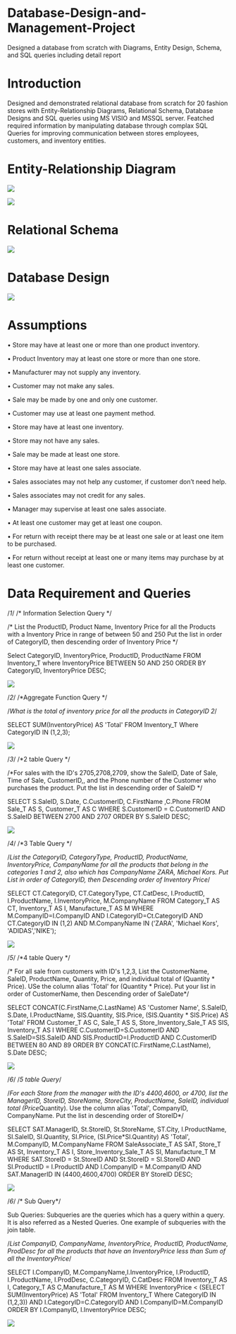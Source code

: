 # Database-Design-and-Management-Project
Designed a database from scratch with Diagrams, Entity Design, Schema, and SQL queries including detail report 

# Introduction
Designed and demonstrated relational database from scratch for 20 fashion stores with Entity-Relationship Diagrams, Relational Schema, Database Designs and SQL queries using MS VISIO and MSSQL server. Featched required information by manipulating database through complax SQL Queries for improving communication between stores employees, customers, and inventory entities. 


# Entity-Relationship Diagram

![](https://github.com/romilpatel78/Database-Design-and-Management-Project/blob/master/EERD%201.PNG)

![](https://github.com/romilpatel78/Database-Design-and-Management-Project/blob/master/EERD%202.PNG)

# Relational Schema

![](https://github.com/romilpatel78/Database-Design-and-Management-Project/blob/master/Relational%20Schema.PNG)

# Database Design

![](https://github.com/romilpatel78/Database-Design-and-Management-Project/blob/master/Database%20Diagram.PNG)

# Assumptions

• Store may have at least one or more than one product inventory.

• Product Inventory may at least one store or more than one store.

• Manufacturer may not supply any inventory.

• Customer may not make any sales.

• Sale may be made by one and only one customer.

• Customer may use at least one payment method.

• Store may have at least one inventory.

• Store may not have any sales.

• Sale may be made at least one store.

• Store may have at least one sales associate.

• Sales associates may not help any customer, if customer don’t need help.

• Sales associates may not credit for any sales.

• Manager may supervise at least one sales associate.

• At least one customer may get at least one coupon.

• For return with receipt there may be at least one sale or at least one item to be purchased.

• For return without receipt at least one or many items may purchase by at least one customer.

# Data Requirement and Queries

/*1*/ /* Information Selection Query */

/* List the ProductID, Product Name, Inventory Price for all the Products with a Inventory Price in range of between 50 and 250 Put the list in order of CategoryID, then descending order of Inventory Price */

Select CategoryID, InventoryPrice, ProductID, ProductName
FROM Inventory_T
where InventoryPrice BETWEEN 50 AND 250
ORDER BY CategoryID, InventoryPrice DESC;

![](https://github.com/romilpatel78/Database-Design-and-Management-Project/blob/master/Queries_Output/Q%201.PNG)

/*2*/ /*Aggregate Function Query */

/*What is the total of inventory price for all the products in CategoryID 2*/

SELECT SUM(InventoryPrice) AS 'Total'
FROM Inventory_T
Where CategoryID IN (1,2,3);

![](https://github.com/romilpatel78/Database-Design-and-Management-Project/blob/master/Queries_Output/Q%202.PNG)

/*3*/ /*2 table Query */

/*For sales with the ID's 2705,2708,2709, show the SaleID, Date of Sale, Time of Sale, CustomerID,, and the Phone number of the Customer who purchases the product. Put the list in descending order of SaleID */

SELECT S.SaleID, S.Date, C.CustomerID, C.FirstName ,C.Phone
FROM Sale_T AS S, Customer_T AS C
WHERE S.CustomerID = C.CustomerID
AND S.SaleID BETWEEN 2700 AND 2707
ORDER BY S.SaleID DESC;

![](https://github.com/romilpatel78/Database-Design-and-Management-Project/blob/master/Queries_Output/Q%203.PNG)

/*4*/ /*3 Table Query */

/*List the CategoryID, CategoryType, ProductID, ProductName, InventoryPrice, CompanyName for all the products that belong in the categories 1 and 2, also which has CompanyName ZARA, Michael Kors. Put List in order of CategoryID, then Descending order of Inventory Price*/

SELECT CT.CategoryID, CT.CategoryType, CT.CatDesc, I.ProductID, I.ProductName, I.InventoryPrice, M.CompanyName
FROM Category_T AS CT, Inventory_T AS I, Manufacture_T AS M
WHERE M.CompanyID=I.CompanyID
AND I.CategoryID=Ct.CategoryID
AND CT.CategoryID IN (1,2)
AND M.CompanyName IN ('ZARA', 'Michael Kors', 'ADIDAS','NIKE');

![](https://github.com/romilpatel78/Database-Design-and-Management-Project/blob/master/Queries_Output/Q%204.PNG)

/*5*/ /*4 table Query */

/* For all sale from customers with ID's 1,2,3, List the CustomerName, SaleID, ProductName, Quantity, Price, and individual total of (Quantity * Price). USe the column alias 'Total' for (Quantity * Price). Put your list in order of CustomerName, then Descending order of SaleDate*/

SELECT CONCAT(C.FirstName,C.LastName) AS 'Customer Name', S.SaleID, S.Date, I.ProductName, SIS.Quantity, SIS.Price, (SIS.Quantity * SIS.Price) AS 'Total'
FROM Customer_T AS C, Sale_T AS S, Store_Inventory_Sale_T AS SIS, Inventory_T AS I
WHERE C.CustomerID=S.CustomerID
AND S.SaleID=SIS.SaleID
AND SIS.ProductID=I.ProductID
AND C.CustomerID BETWEEN 80 AND 89
ORDER BY CONCAT(C.FirstName,C.LastName), S.Date DESC;

![](https://github.com/romilpatel78/Database-Design-and-Management-Project/blob/master/Queries_Output/Q%205.PNG)

/*6*/ /*5 table Query*/

/*For each Store from the manager with the ID's 4400,4600, or 4700, list the ManagerID, StoreID, StoreName, StoreCity, ProductName, SaleID, individual total (Price*Quantity). Use the column alias 'Total', CompanyID, CompanyName. Put the list in descending order of StoreID*/

SELECT SAT.ManagerID, St.StoreID, St.StoreName, ST.City, I.ProductName, SI.SaleID, SI.Quantity, SI.Price, (SI.Price*SI.Quantity) AS 'Total', M.CompanyID, M.CompanyName
FROM SaleAssociate_T AS SAT, Store_T AS St, Inventory_T AS I, Store_Inventory_Sale_T AS SI, Manufacture_T M
WHERE SAT.StoreID = St.StoreID
AND St.StoreID = SI.StoreID
AND SI.ProductID = I.ProductID
AND I.CompanyID = M.CompanyID
AND SAT.ManagerID IN (4400,4600,4700)
ORDER BY StoreID DESC;

![](https://github.com/romilpatel78/Database-Design-and-Management-Project/blob/master/Queries_Output/Q%206.PNG)

/*6*/ /* Sub Query*/

Sub Queries: Subqueries are the queries which has a query within a query.
It is also referred as a Nested Queries. One example of subqueries with the join table.

/*List CompanyID, CompanyName, InventoryPrice, ProductID, ProductName, ProdDesc for all the products that have an InventoryPrice less than Sum of all the InventoryPrice*/

SELECT I.CompanyID, M.CompanyName,I.InventoryPrice, I.ProductID, I.ProductName, I.ProdDesc, C.CategoryID, C.CatDesc
FROM Inventory_T AS I, Category_T AS C,Manufacture_T AS M
WHERE InventoryPrice <
(SELECT SUM(InventoryPrice) AS 'Total'
FROM Inventory_T
Where CategoryID IN (1,2,3))
AND I.CategoryID=C.CategoryID
AND I.CompanyID=M.CompanyID
ORDER BY I.CompanyID, I.InventoryPrice DESC;

![](https://github.com/romilpatel78/Database-Design-and-Management-Project/blob/master/Queries_Output/Q%207.PNG)
